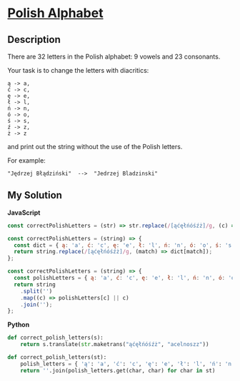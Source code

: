 # [Polish Alphabet](https://www.codewars.com/kata/57ab2d6072292dbf7c000039)

## Description

There are 32 letters in the Polish alphabet: 9 vowels and 23 consonants.

Your task is to change the letters with diacritics:

```
ą -> a,
ć -> c,
ę -> e,
ł -> l,
ń -> n,
ó -> o,
ś -> s,
ź -> z,
ż -> z
```

and print out the string without the use of the Polish letters.

For example:

```
"Jędrzej Błądziński"  -->  "Jedrzej Bladzinski"
```

## My Solution

**JavaScript**

```js
const correctPolishLetters = (str) => str.replace(/[ąćęłńóśźż]/g, (c) => 'acelnoszz'['ąćęłńóśźż'.indexOf(c)]);
```

```js
const correctPolishLetters = (string) => {
  const dict = { ą: 'a', ć: 'c', ę: 'e', ł: 'l', ń: 'n', ó: 'o', ś: 's', ź: 'z', ż: 'z' };
  return string.replace(/[ąćęłńóśźż]/g, (match) => dict[match]);
};
```

```js
const correctPolishLetters = (string) => {
  const polishLetters = { ą: 'a', ć: 'c', ę: 'e', ł: 'l', ń: 'n', ó: 'o', ś: 's', ź: 'z', ż: 'z' };
  return string
    .split('')
    .map((c) => polishLetters[c] || c)
    .join('');
};
```

**Python**

```py
def correct_polish_letters(s):
    return s.translate(str.maketrans("ąćęłńóśźż", "acelnoszz"))
```

```py
def correct_polish_letters(st):
    polish_letters = { 'ą': 'a', 'ć': 'c', 'ę': 'e', 'ł': 'l', 'ń': 'n', 'ó': 'o', 'ś': 's', 'ź': 'z', 'ż': 'z' }
    return ''.join(polish_letters.get(char, char) for char in st)
```
